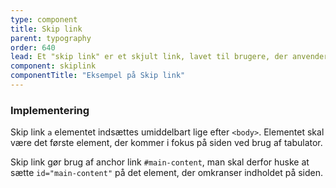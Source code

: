 ```yaml
---
type: component
title: Skip link
parent: typography
order: 640
lead: Et "skip link" er et skjult link, lavet til brugere, der anvender keyboard til at navigere med. Skip linket gør det muligt, at springe menuer over og hoppe direkte til indholdet på siden.
component: skiplink
componentTitle: "Eksempel på Skip link"
---
```


### Implementering

Skip link `a` elementet indsættes umiddelbart lige efter `<body>`. Elementet skal være det første element, der kommer i fokus på siden ved brug af tabulator.

Skip link gør brug af anchor link `#main-content`, man skal derfor huske at sætte `id="main-content"` på det element, der omkranser indholdet på siden.
